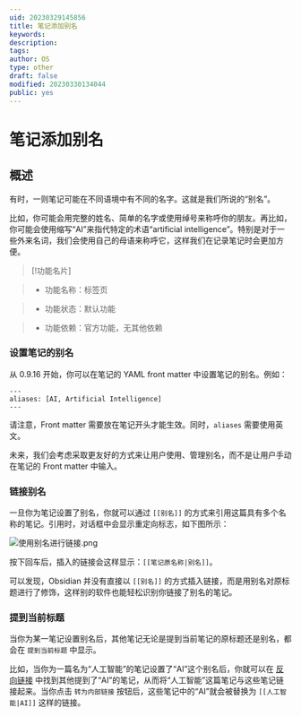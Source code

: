 ```yaml
---
uid: 20230329145856
title: 笔记添加别名
keywords: 
description: 
tags: 
author: OS
type: other
draft: false
modified: 20230330134044
public: yes
---
```


# 笔记添加别名

## 概述

有时，一则笔记可能在不同语境中有不同的名字。这就是我们所说的“别名”。

比如，你可能会用完整的姓名、简单的名字或使用绰号来称呼你的朋友。再比如，你可能会使用缩写“AI”来指代特定的术语“artificial intelligence”。特别是对于一些外来名词，我们会使用自己的母语来称呼它，这样我们在记录笔记时会更加方便。

>[!功能名片]

>- 功能名称：标签页

>- 功能状态：默认功能

>- 功能依赖：官方功能，无其他依赖

### 设置笔记的别名

从 0.9.16 开始，你可以在笔记的 YAML front matter 中设置笔记的别名。例如：

```
---
aliases: [AI, Artificial Intelligence]
---
```

请注意，Front matter 需要放在笔记开头才能生效。同时，`aliases` 需要使用英文。

未来，我们会考虑采取更友好的方式来让用户使用、管理别名，而不是让用户手动在笔记的 Front matter 中输入。

### 链接别名

一旦你为笔记设置了别名，你就可以通过 `[[别名]]` 的方式来引用这篇具有多个名称的笔记。引用时，对话框中会显示重定向标志，如下图所示：

![使用别名进行链接.png](https://s1.vika.cn/space/2023/03/15/a98d13c9bad74377a9c945d6d0247c14)

按下回车后，插入的链接会这样显示：`[[笔记原名称|别名]]`。

可以发现，Obsidian 并没有直接以 `[[别名]]` 的方式插入链接，而是用别名对原标题进行了修饰，这样别的软件也能轻松识别你链接了别名的笔记。

### 提到当前标题

当你为某一笔记设置别名后，其他笔记无论是提到当前笔记的原标题还是别名，都会在 `提到当前标题` 中显示。

比如，当你为一篇名为“人工智能”的笔记设置了“AI”这个别名后，你就可以在 [反向链接](https://publish.obsidian.md/help-zh/%E6%8F%92%E4%BB%B6/%E5%8F%8D%E5%90%91%E9%93%BE%E6%8E%A5) 中找到其他提到了“AI”的笔记，从而将“人工智能”这篇笔记与这些笔记链接起来。当你点击 `转为内部链接` 按钮后，这些笔记中的“AI”就会被替换为 `[[人工智能|AI]]` 这样的链接。
